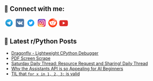 ## 🔎 Connect with me:
[<img src="https://github.com/bullbesh/bullbesh/blob/main/images/Telegram.png" width="32" height="32" />](https://t.me/bullbesh)
[<img src="https://github.com/bullbesh/bullbesh/blob/main/images/VK.png" width="32" height="32" />](https://vk.com/bullbesh)
[<img src="https://github.com/bullbesh/bullbesh/blob/main/images/Twitter.png" width="32" height="32" />](https://twitter.com/bullbesh1)
[<img src="https://github.com/bullbesh/bullbesh/blob/main/images/Instagram.png" width="32" height="32" />](https://www.instagram.com/bullbesh)
[<img src="https://github.com/bullbesh/bullbesh/blob/main/images/Reddit.png" width="32" height="32" />](https://www.reddit.com/user/bullbesh)
[<img src="https://github.com/bullbesh/bullbesh/blob/main/images/YouTube.png" width="32" height="32" />](https://www.youtube.com/channel/UCtfjRs6uzgq5mfm8S06WTcg)

## 📕 Latest r/Python Posts
<!-- BLOG-POST-LIST:START -->
- [Dragonfly - Lightweight CPython Debugger](https://www.reddit.com/r/Python/comments/1ahttw2/dragonfly_lightweight_cpython_debugger/)
- [PDF Screen Scrape](https://www.reddit.com/r/Python/comments/1ahrcfn/pdf_screen_scrape/)
- [Saturday Daily Thread: Resource Request and Sharing! Daily Thread](https://www.reddit.com/r/Python/comments/1ahib4a/saturday_daily_thread_resource_request_and/)
- [Why the Assistants API is so Appealing for AI Beginners](https://www.reddit.com/r/Python/comments/1ahgtgm/why_the_assistants_api_is_so_appealing_for_ai/)
- [TIL that `for x in 1, 2, 3:` is valid](https://www.reddit.com/r/Python/comments/1ahfue0/til_that_for_x_in_1_2_3_is_valid/)
<!-- BLOG-POST-LIST:END -->
